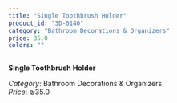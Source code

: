 ```yaml
---
title: "Single Toothbrush Holder"
product_id: "3D-0140"
category: "Bathroom Decorations & Organizers"
price: 35.0
colors: ""
---
```


**Single Toothbrush Holder**

*Category*: Bathroom Decorations & Organizers  
*Price*: ₪35.0

